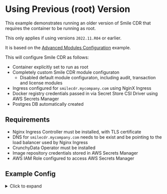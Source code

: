# Using Previous (root) Version

This example demonstrates running an older version of Smile CDR that requires the container to be running as root.

This only applies if using versions `2022.11.R04` or earlier.

It is based on the [Advanced Modules Configuration](./modules-advanced.md) example.

This will configure Smile CDR as follows:

* Container explicitly set to run as root
* Completely custom Smile CDR module configuraton
    * Disabled default module configuraton, including audit, transaction and license modules
* Ingress configured for `smilecdr.mycompany.com` using NginX Ingress
* Docker registry credentials passed in via Secret Store CSI Driver using AWS Secrets Manager
* Postgres DB automatically created

## Requirements

* Nginx Ingress Controller must be installed, with TLS certificate
* DNS for `smilecdr.mycompany.com` needs to be exist and be pointing to the load balancer used by Nginx Ingress
* CrunchyData Operator must be installed
* Image repository credentials stored in AWS Secrets Manager
* AWS IAM Role configured to access AWS Secrets Manager

## Example Config

<details>
  <summary>Click to expand</summary>

```yaml
specs:
  hostname: smilecdr.mycompany.com

image:
  repository: docker.smilecdr.com/smilecdr
  tag: "2022.11.R04"
  imagePullSecrets:
  - type: sscsi
    provider: aws
    secretArn: "arn:aws:secretsmanager:us-east-1:1234567890:secret:secretname"

securityContext:
  runAsNonRoot: false
  runAsUser: 0

serviceAccount:
  create: true
  annotations:
    eks.amazonaws.com/role-arn: "arn:aws:iam::123456789012:role/example-role-name"

database:
  crunchypgo:
    enabled: true
    internal: true

modules:
  # Define modules to be used. Some of these will contain service definitions.
  # A service and an ingress rule will be created for modules that use services.
  # Canonical endpoint URLs will be generated by _smile-module-helpers.tpl and
  # populated in the smilecdr.services variable. These can be consumed by other
  # modules that reference them.

  useDefaultModules: false

  clustermgr:
    name: Cluster Manager Configuration
    enabled: true
    config:
      # Valid options include H2_EMBEDDED, DERBY_EMBEDDED, MYSQL_5_7, MARIADB_10_1, POSTGRES_9_4, ORACLE_12C, MSSQL_2012
      db.driver: POSTGRES_9_4
      db.url: jdbc:postgresql://#{env['DB_URL']}:#{env['DB_PORT']}/#{env['DB_DATABASE']}?sslmode=require
      db.password: "#{env['DB_PASS']}"
      db.username: "#{env['DB_USER']}"
      db.schema_update_mode:  UPDATE
      stats.heartbeat_persist_frequency_ms: 15000
      stats.stats_persist_frequency_ms: 60000
      stats.stats_cleanup_frequency_ms: 300000
      audit_log.request_headers_to_store: Content-Type,Host
      seed_keystores.file: "classpath:/config_seeding/keystores.json"
      transactionlog.enabled: false
      retain_transaction_log_days: 7

  persistence:
    name: Database Configuration
    enabled: true
    type: PERSISTENCE_R4
    config:
      db.driver: POSTGRES_9_4
      db.url: jdbc:postgresql://#{env['DB_URL']}:#{env['DB_PORT']}/#{env['DB_DATABASE']}?sslmode=require
      db.password: "#{env['DB_PASS']}"
      db.username: "#{env['DB_USER']}"
      db.hibernate.showsql: false
      db.hibernate_search.directory: ./database/lucene_fhir_persistence
      db.schema_update_mode: UPDATE
      dao_config.expire_search_results_after_minutes: 60
      dao_config.allow_multiple_delete.enabled: false
      dao_config.allow_inline_match_url_references.enabled: true
      dao_config.allow_external_references.enabled: false
      dao_config.inline_resource_storage_below_size: 4000

  admin_json:
    name: JSON Admin Services
    enabled: true
    type: ADMIN_JSON
    service:
      enabled: true
      svcName: admin-json
    requires:
      SECURITY_IN_UP: local_security
    config:
      context_path: json-admin
      port: 9000
      tls.enabled: false
      anonymous.access.enabled: true
      security.http.basic.enabled: true
      https_forwarding_assumed: true
      respect_forward_headers: true

  local_security:
    name: Local Storage Inbound Security
    enabled: true
    type: SECURITY_IN_LOCAL
    config:
      seed.users.file: classpath:/config_seeding/users.json
      # This is required right now as the default is not being honored.
      # Can be removed if the default gets fixed. May be good to leave it explicit.
      # Note: Smile CDR still chooses the wrong default as of `2022.11.R01`
      password_encoding_type: BCRYPT_12_ROUND

  subscription:
    name: Subscription
    enabled: true
    type: SUBSCRIPTION_MATCHER
    requires:
      PERSISTENCE_ALL: persistence

  admin_web:
    name: Web Admin
    enabled: true
    type: ADMIN_WEB
    service:
      enabled: true
      svcName: admin-web
      hostName: default
    requires:
      SECURITY_IN_UP: local_security
    config:
      context_path: ""
      port: 9100
      tls.enabled: false
      https_forwarding_assumed: true
      respect_forward_headers: true

  fhirweb_endpoint:
    name: FHIRWeb Console
    enabled: true
    type: ENDPOINT_FHIRWEB
    service:
      enabled: true
      svcName: fhirweb
    requires:
      SECURITY_IN_UP: local_security
      ENDPOINT_FHIR: fhir_endpoint
    config:
      context_path: fhirweb
      port: 8001
      threadpool.min: 2
      threadpool.max: 10
      tls.enabled: false
      anonymous.access.enabled: false
      https_forwarding_assumed: true
      respect_forward_headers: true

  # Fhir Endpoint
  fhir_endpoint:
    name: FHIR Service
    enabled: true
    type: ENDPOINT_FHIR_REST_R4
    service:
      enabled: true
      svcName: fhir
      hostName: default
    requires:
      PERSISTENCE_R4: persistence
      SECURITY_IN_UP: local_security
    config:
      context_path: fhir_request
      port: 8000
      base_url.fixed: default
      threadpool.min: 2
      threadpool.max: 10
      browser_highlight.enabled: true
      cors.enable: true
      default_encoding: JSON
      default_pretty_print: true
      tls.enabled: false
      anonymous.access.enabled: true
      security.http.basic.enabled: true
      request_validating.enabled: false
      request_validating.fail_on_severity: ERROR
      request_validating.tags.enabled: false
      request_validating.response_headers.enabled: false
      request_validating.require_explicit_profile_definition.enabled:  false
      https_forwarding_assumed: true
      respect_forward_headers: true

  smart_auth:
    name: SMART Security
    enabled: true
    type: SECURITY_OUT_SMART
    service:
      enabled: true
      svcName: smart-auth
    requires:
      CLUSTERMGR: clustermgr
      SECURITY_IN_UP: local_security
    config:
      context_path: smartauth
      port: 9200
      openid.signing.keystore_id: default-keystore
      issuer.url: default
      tls.enabled: false
      https_forwarding_assumed: true
      respect_forward_headers: true

  package_registry:
    name: Package Registry
    enabled: true
    type: ENDPOINT_PACKAGE_REGISTRY
    service:
      enabled: true
      svcName: pkg-registry
    requires:
      PACKAGE_CACHE: persistence
      SECURITY_IN_UP: local_security
    config:
      context_path: package_registry
      port: 8002
      tls.enabled: false
      anonymous.access.enabled: true
      security.http.basic.enabled: true
      https_forwarding_assumed: true
      respect_forward_headers: true
```
<details>
